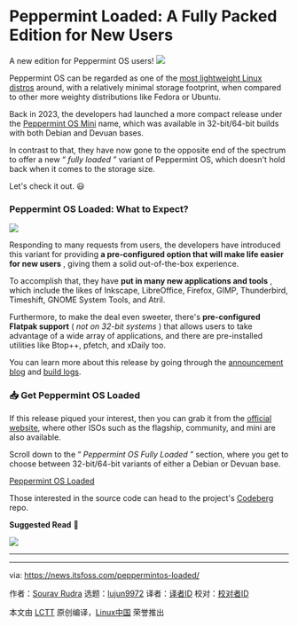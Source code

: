 [#]: subject: "Peppermint Loaded: A Fully Packed Edition for New Users"
[#]: via: "https://news.itsfoss.com/peppermintos-loaded/"
[#]: author: "Sourav Rudra https://news.itsfoss.com/author/sourav/"
[#]: collector: "lujun9972/lctt-scripts-1705972010"
[#]: translator: " "
[#]: reviewer: " "
[#]: publisher: " "
[#]: url: " "

Peppermint Loaded: A Fully Packed Edition for New Users
======
A new edition for Peppermint OS users!
[![][1]][2]

Peppermint OS can be regarded as one of the [most lightweight Linux distros][3] around, with a relatively minimal storage footprint, when compared to other more weighty distributions like Fedora or Ubuntu.

Back in 2023, the developers had launched a more compact release under the [Peppermint OS Mini][4] name, which was available in 32-bit/64-bit builds with both Debian and Devuan bases.

In contrast to that, they have now gone to the opposite end of the spectrum to offer a new “ _fully loaded_ ” variant of Peppermint OS, which doesn't hold back when it comes to the storage size.

Let's check it out. 😃

### Peppermint OS Loaded: What to Expect?

![][5]

Responding to many requests from users, the developers have introduced this variant for providing **a pre-configured option that will make life easier for new users** , giving them a solid out-of-the-box experience.

To accomplish that, they have **put in many new applications and tools** , which include the likes of Inkscape, LibreOffice, Firefox, GIMP, Thunderbird, Timeshift, GNOME System Tools, and Atril.

Furthermore, to make the deal even sweeter, there's **pre-configured Flatpak support** ( _not on 32-bit systems_ ) that allows users to take advantage of a wide array of applications, and there are pre-installed utilities like Btop++, pfetch, and xDaily too.

You can learn more about this release by going through the [announcement blog][6] and [build logs][7].

### 📥 Get Peppermint OS Loaded

If this release piqued your interest, then you can grab it from the [official website][8], where other ISOs such as the flagship, community, and mini are also available.

Scroll down to the “ _Peppermint OS Fully Loaded_ ” section, where you get to choose between 32-bit/64-bit variants of either a Debian or Devuan base.

[Peppermint OS Loaded][8]

Those interested in the source code can head to the project's [Codeberg][9] repo.

**Suggested Read** 📖

![][10]

* * *

--------------------------------------------------------------------------------

via: https://news.itsfoss.com/peppermintos-loaded/

作者：[Sourav Rudra][a]
选题：[lujun9972][b]
译者：[译者ID](https://github.com/译者ID)
校对：[校对者ID](https://github.com/校对者ID)

本文由 [LCTT](https://github.com/LCTT/TranslateProject) 原创编译，[Linux中国](https://linux.cn/) 荣誉推出

[a]: https://news.itsfoss.com/author/sourav/
[b]: https://github.com/lujun9972
[1]: https://news.itsfoss.com/assets/images/pikapods-banner-v3.webp
[2]: https://www.pikapods.com/?utm_campaign=banner-2024-05&utm_source=itsfoss
[3]: https://itsfoss.com/lightweight-linux-beginners/
[4]: https://news.itsfoss.com/peppermint-mini/
[5]: https://news.itsfoss.com/content/images/2024/07/PeppermintOS_Loaded.jpg
[6]: https://peppermintos.com/2024/07/a-new-peppermint-os-release-with-more-choices/
[7]: https://sourceforge.net/p/peppermintos/pepwiki/BuildDate/
[8]: https://peppermintos.com/download-and-install/
[9]: https://codeberg.org/Peppermint_OS
[10]: https://news.itsfoss.com/content/images/size/w256h256/2022/08/android-chrome-192x192.png
